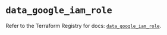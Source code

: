 # `data_google_iam_role`

Refer to the Terraform Registry for docs: [`data_google_iam_role`](https://registry.terraform.io/providers/hashicorp/google-beta/5.23.0/docs/data-sources/google_iam_role).
